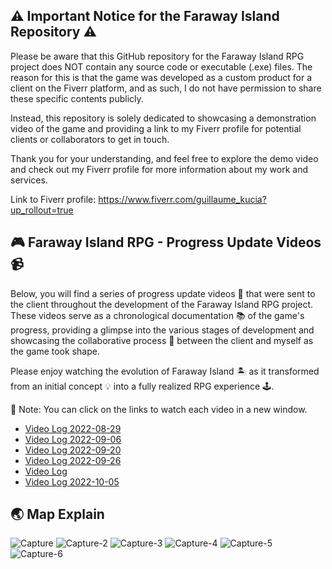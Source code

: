 ## ⚠️ Important Notice for the Faraway Island Repository ⚠️

Please be aware that this GitHub repository for the Faraway Island RPG project does NOT contain any source code or executable (.exe) files. The reason for this is that the game was developed as a custom product for a client on the Fiverr platform, and as such, I do not have permission to share these specific contents publicly.

Instead, this repository is solely dedicated to showcasing a demonstration video of the game and providing a link to my Fiverr profile for potential clients or collaborators to get in touch.

Thank you for your understanding, and feel free to explore the demo video and check out my Fiverr profile for more information about my work and services.

Link to Fiverr profile: https://www.fiverr.com/guillaume_kucia?up_rollout=true

## 🎮 Faraway Island RPG - Progress Update Videos 📹
Below, you will find a series of progress update videos 🎥 that were sent to the client throughout the development of the Faraway Island RPG project. These videos serve as a chronological documentation 📚 of the game's progress, providing a glimpse into the various stages of development and showcasing the collaborative process 🤝 between the client and myself as the game took shape.

Please enjoy watching the evolution of Faraway Island 🏝️ as it transformed from an initial concept 💡 into a fully realized RPG experience 🕹️.

📌 Note: You can click on the links to watch each video in a new window.

- [Video Log 2022-08-29](https://drive.google.com/file/d/10ryHovLjwSuJvmxNhG1ObStit5KirCaV/view?usp=share_link)
- [Video Log 2022-09-06](https://drive.google.com/file/d/1kYI_xZhKO-zcuK9Puzb_50gAjnD8pO8o/view?usp=share_link)
- [Video Log 2022-09-20](https://drive.google.com/file/d/16FY8aSJqmI5v5eHJqGdEGwxTDxQDzJjm/view?usp=share_link)
- [Video Log 2022-09-26](https://drive.google.com/file/d/12RvJ_GJyLT7goMVfLCQuGWrMFBT7wXg-/view?usp=share_link)
- [Video Log](https://drive.google.com/file/d/1vkMEPX93IPDfco6lZqU1ufMmV6dWpULI/view?usp=share_link)
- [Video Log 2022-10-05](https://drive.google.com/file/d/1gt7BtPTvNghKUc5L86bZ88RTHbk4K6iI/view?usp=share_link)

## 🌏 Map Explain

![Capture](https://user-images.githubusercontent.com/91091263/227521532-6f110c6d-5746-4e1f-9760-9064ec9ac651.PNG)
![Capture-2](https://user-images.githubusercontent.com/91091263/227521534-94ae50bb-0d10-4957-9e43-2308f96a6e41.PNG)
![Capture-3](https://user-images.githubusercontent.com/91091263/227521538-477ce868-86a6-4735-98c0-4ae0429f5aae.PNG)
![Capture-4](https://user-images.githubusercontent.com/91091263/227521521-16e84016-fc15-438c-8730-af638a06985b.PNG)
![Capture-5](https://user-images.githubusercontent.com/91091263/227521527-54526c6b-4db4-45bd-b64a-f122925a77ab.PNG)
![Capture-6](https://user-images.githubusercontent.com/91091263/227521528-b39775a6-3efb-449f-8eae-8c946191d840.PNG)
